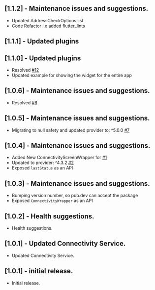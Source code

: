 ## [1.1.2] - Maintenance issues and suggestions.
- Updated AddressCheckOptions list
- Code Refactor i.e added flutter_lints

## [1.1.1] - Updated plugins 

## [1.1.0] - Updated plugins 
- Resolved [#12](https://github.com/ProjectAj14/connectivity_wrapper/issues/12)
- Updated example for showing the widget for the entire app

## [1.0.6] - Maintenance issues and suggestions.

- Resolved [#6](https://github.com/ProjectAj14/connectivity_wrapper/issues/6)

## [1.0.5] - Maintenance issues and suggestions.

- Migrating to null safety and updated provider to: ^5.0.0 [#7](https://github.com/ProjectAj14/connectivity_wrapper/issues/7)

## [1.0.4] - Maintenance issues and suggestions.

- Added New ConnectivityScreenWrapper for [#1](https://github.com/ProjectAj14/connectivity_wrapper/issues/1)
- Updated to  provider: ^4.3.2 [#2](https://github.com/ProjectAj14/connectivity_wrapper/issues/2)
- Exposed `lastStatus` as an API

## [1.0.3] - Maintenance issues and suggestions.

- Bumping version number, so pub.dev can accept the package
- Exposed `ConnectivityWrapper` as an API

## [1.0.2] - Health suggestions.

- Health suggestions.

## [1.0.1] - Updated Connectivity Service.

- Updated Connectivity Service.

## [1.0.1] - initial release.

- Initial release.